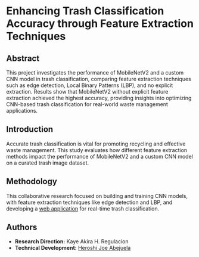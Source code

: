 # **Enhancing Trash Classification Accuracy through Feature Extraction Techniques**

## Abstract
This project investigates the performance of MobileNetV2 and a custom CNN model in trash classification, comparing feature extraction techniques such as edge detection, Local Binary Patterns (LBP), and no explicit extraction. Results show that MobileNetV2 without explicit feature extraction achieved the highest accuracy, providing insights into optimizing CNN-based trash classification for real-world waste management applications.

## Introduction
Accurate trash classification is vital for promoting recycling and effective waste management. This study evaluates how different feature extraction methods impact the performance of MobileNetV2 and a custom CNN model on a curated trash image dataset.

## Methodology
This collaborative research focused on building and training CNN models, with feature extraction techniques like edge detection and LBP, and developing a [web application](https://huggingface.co/spaces/HiroshiJoe/Trash_Classification) for real-time trash classification.

## Authors
- **Research Direction:** Kaye Akira H. Regulacion
- **Technical Development:** [Heroshi Joe Abejuela](https://www.linkedin.com/in/heroshi-joe-abejuela-513413314/)
